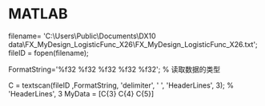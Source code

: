 # MATLAB
filename= 'C:\Users\Public\Documents\DX10 data\FX_MyDesign_LogisticFunc_X26\FX_MyDesign_LogisticFunc_X26.txt';
fileID = fopen(filename);

FormatString='%f32  %f32 %f32 %f32 %f32';   %   读取数据的类型

C = textscan(fileID ,FormatString, 'delimiter', '  ',  'HeaderLines', 3);  %  'HeaderLines', 3
MyData = [C{3} C{4} C{5}]

